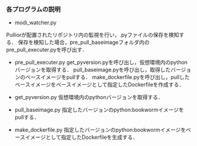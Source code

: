 ### 各プログラムの説明
- modi_watcher.py

Pulliorが配置されたリポジトリ内の監視を行い，.pyファイルの保存を検知する．
保存を検知した場合，pre_pull_baseimageフォルダ内のpre_pull_executer.pyを呼び出す．

- pre_pull_executer.py
get_pyversion.pyを呼び出し，仮想環境内のpythonバージョンを取得する．
pull_baseimage.pyを呼び出し，取得したバージョンのベースイメージをpullする．
make_dockerfile.pyを呼び出し，pullしたベースイメージをベースイメージとして指定したDockerfileを作成する．

- get_pyversion.py
仮想環境内のpythonバージョンを取得する．

- pull_baseimage.py
指定したバージョンのpython:bookwormイメージをpullする．

- make_dockerfile.py
指定したバージョンのpython:bookwormイメージをベースイメージとして指定したDockerfileを生成する．
